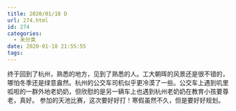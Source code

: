 ```yaml
---
title: 2020/01/18 D
url: 274.html
id: 274
categories:
  - 未分类
date: 2020-01-18 21:55:55
tags:
---
```


终于回到了杭州，熟悉的地方，见到了熟悉的人。工大朝晖的风景还是很不错的，哪怕冬季还是绿意盎然。杭州的公交车司机似乎更冷漠了一些。公交车上遇到叽里呱啦的一群外地老奶奶，但欣慰的是另一辆车上也遇到杭州老奶奶在教育小孩要尊老，真好。 参加的天池比赛，这次要好好打！寒假虽然不久，但是要好好规划。